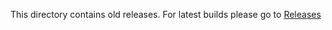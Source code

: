 This directory contains old releases. For latest builds please go to <a href="https://github.com/AlmasB/FXGL/releases">Releases</a>